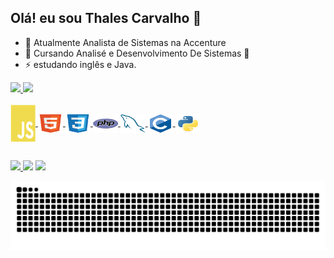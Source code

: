 <h2>Olá! eu sou Thales Carvalho 👋</h2> 



- 🔭 Atualmente Analista de Sistemas na Accenture
- 🌱 Cursando Analisé e Desenvolvimento De Sistemas 📘
- ⚡ estudando inglês e Java.
 <div>
  <a href="https://lojathales.000webhostapp.com/">
  <img height="140em" src="https://github-readme-stats.vercel.app/api?username=thalescarvalho23&show_icons=true&theme=dark&include_all_commits=true&count_private=true"/>
  <img height="120em" src="https://github-readme-stats.vercel.app/api/top-langs/?username=thalescarvalho23&layout=compact&langs_count=7&theme=dark"/>
</div>
<div style="display: inline_block"><br>
  <img align="center" alt="thales-Js" height="60" width="40" src="https://raw.githubusercontent.com/devicons/devicon/master/icons/javascript/javascript-plain.svg"> 
  <img align="center" alt="thales-HTML" height="30" width="40" src="https://raw.githubusercontent.com/devicons/devicon/master/icons/html5/html5-original.svg">
  <img align="center" alt="thales-CSS" height="30" width="40" src="https://raw.githubusercontent.com/devicons/devicon/master/icons/css3/css3-original.svg">
  <img align="center" alt="thales-PHP" height="30" width="40" src="https://raw.githubusercontent.com/devicons/devicon/master/icons/php/php-original.svg">
  <img align="center" alt="thales-mysql" height="30" width="40" src="https://raw.githubusercontent.com/devicons/devicon/master/icons/mysql/mysql-original.svg">
  <img align="center" alt="thales-C" height="30" width="40" src="https://raw.githubusercontent.com/devicons/devicon/master/icons/c/c-original.svg">
  <img align="center" alt="thales-Python" height="30" width="40" src="https://raw.githubusercontent.com/devicons/devicon/master/icons/python/python-original.svg">

</div>
  
  ##
 
<div> 
 <a href= "https://api.whatsapp.com/send?phone=5511985933820&text=me%20chame%20para%20conversar"><img src= "https://img.shields.io/badge/WhatsApp-25D366?style=for-the-badge&logo=whatsapp&logoColor=white">
<a href = "mailto:thalese23@gmail.com"><img src="https://img.shields.io/badge/-Gmail-%23333?style=for-the-badge&logo=gmail&logoColor=white" target="_blank"></a>
  <a href="https://www.linkedin.com/in/thalescarvalho23/" target="_blank"><img src="https://img.shields.io/badge/-LinkedIn-%230077B5?style=for-the-badge&logo=linkedin&logoColor=white" target="_blank"></a> 

 ![Snake animation](https://github.com/thalescarvalho23/thalescarvalho23/blob/output/github-contribution-grid-snake.svg)
</div>
  

